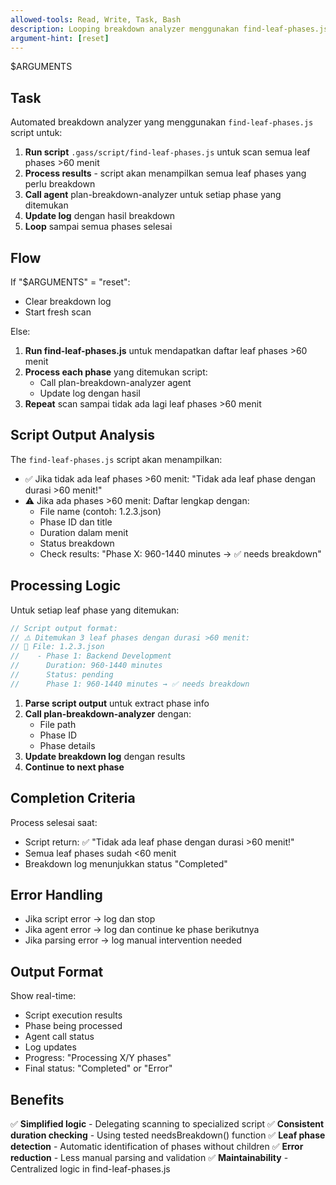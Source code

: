 ```yaml
---
allowed-tools: Read, Write, Task, Bash
description: Looping breakdown analyzer menggunakan find-leaf-phases.js
argument-hint: [reset]
---
```


$ARGUMENTS

## Task

Automated breakdown analyzer yang menggunakan `find-leaf-phases.js` script untuk:

1. **Run script** `.gass/script/find-leaf-phases.js` untuk scan semua leaf phases >60 menit
2. **Process results** - script akan menampilkan semua leaf phases yang perlu breakdown
3. **Call agent** plan-breakdown-analyzer untuk setiap phase yang ditemukan
4. **Update log** dengan hasil breakdown
5. **Loop** sampai semua phases selesai

## Flow

If "$ARGUMENTS" = "reset":
- Clear breakdown log
- Start fresh scan

Else:
1. **Run find-leaf-phases.js** untuk mendapatkan daftar leaf phases >60 menit
2. **Process each phase** yang ditemukan script:
   - Call plan-breakdown-analyzer agent
   - Update log dengan hasil
3. **Repeat** scan sampai tidak ada lagi leaf phases >60 menit

## Script Output Analysis

The `find-leaf-phases.js` script akan menampilkan:
- ✅ Jika tidak ada leaf phases >60 menit: "Tidak ada leaf phase dengan durasi >60 menit!"
- ⚠️ Jika ada phases >60 menit: Daftar lengkap dengan:
  - File name (contoh: 1.2.3.json)
  - Phase ID dan title
  - Duration dalam menit
  - Status breakdown
  - Check results: "Phase X: 960-1440 minutes → ✅ needs breakdown"

## Processing Logic

Untuk setiap leaf phase yang ditemukan:

```javascript
// Script output format:
// ⚠️ Ditemukan 3 leaf phases dengan durasi >60 menit:
// 📄 File: 1.2.3.json
//    - Phase 1: Backend Development
//      Duration: 960-1440 minutes
//      Status: pending
//      Phase 1: 960-1440 minutes → ✅ needs breakdown
```

1. **Parse script output** untuk extract phase info
2. **Call plan-breakdown-analyzer** dengan:
   - File path
   - Phase ID
   - Phase details
3. **Update breakdown log** dengan results
4. **Continue to next phase**

## Completion Criteria

Process selesai saat:
- Script return: ✅ "Tidak ada leaf phase dengan durasi >60 menit!"
- Semua leaf phases sudah <60 menit
- Breakdown log menunjukkan status "Completed"

## Error Handling

- Jika script error → log dan stop
- Jika agent error → log dan continue ke phase berikutnya
- Jika parsing error → log manual intervention needed

## Output Format

Show real-time:
- Script execution results
- Phase being processed
- Agent call status
- Log updates
- Progress: "Processing X/Y phases"
- Final status: "Completed" or "Error"

## Benefits

✅ **Simplified logic** - Delegating scanning to specialized script
✅ **Consistent duration checking** - Using tested needsBreakdown() function
✅ **Leaf phase detection** - Automatic identification of phases without children
✅ **Error reduction** - Less manual parsing and validation
✅ **Maintainability** - Centralized logic in find-leaf-phases.js
